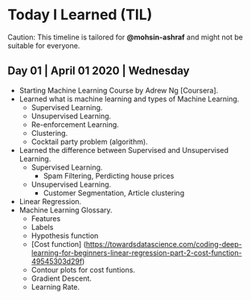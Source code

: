 # Today I Learned (TIL)

Caution: This timeline is tailored for **@mohsin-ashraf** and might not be suitable for everyone.


## Day 01 | April 01 2020 | Wednesday 
- Starting Machine Learning Course by Adrew Ng [Coursera].
- Learned what is machine learning and types of Machine Learning.
	- Supervised Learning.
	- Unsupervised Learning.
	- Re-enforcement Learning.
	- Clustering.
	- Cocktail party problem (algorithm).
- Learned the difference between Supervised and Unsupervised Learning.
	- Supervised Learning.
		- Spam Filtering, Perdicting house prices
	- Unsupervised Learning.
		- Customer Segmentation, Article clustering
- Linear Regression.
- Machine Learning Glossary.
	- Features
	- Labels
	- Hypothesis function	
	- [Cost function] (https://towardsdatascience.com/coding-deep-learning-for-beginners-linear-regression-part-2-cost-function-49545303d29f) 
	- Contour plots for cost funtions.
	- Gradient Descent.
	- Learning Rate.



